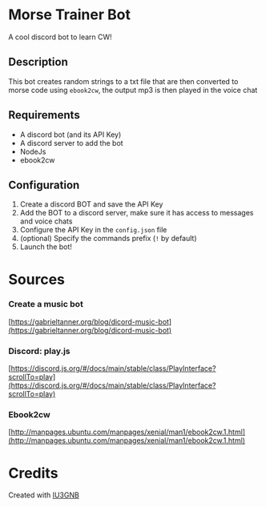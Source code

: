# Morse Trainer Bot

A cool discord bot to learn CW!

## Description

This bot creates random strings to a txt file that are then converted to morse code using `ebook2cw`, the output mp3 is then played in the voice chat

## Requirements

- A discord bot (and its API Key)
- A discord server to add the bot
- NodeJs
- ebook2cw 

## Configuration 

1. Create a discord BOT and save the API Key
2. Add the BOT to a discord server, make sure it has access to messages and voice chats
3. Configure the API Key in the `config.json` file
4. (optional) Specify the commands prefix (`!` by default)
5. Launch the bot!

# Sources

### Create a music bot
[https://gabrieltanner.org/blog/dicord-music-bot](https://gabrieltanner.org/blog/dicord-music-bot)

### Discord: play.js
[https://discord.js.org/#/docs/main/stable/class/PlayInterface?scrollTo=play](https://discord.js.org/#/docs/main/stable/class/PlayInterface?scrollTo=play)

### Ebook2cw
[http://manpages.ubuntu.com/manpages/xenial/man1/ebook2cw.1.html](http://manpages.ubuntu.com/manpages/xenial/man1/ebook2cw.1.html)

# Credits

Created with [IU3GNB](https://github.com/fdegiudici)
